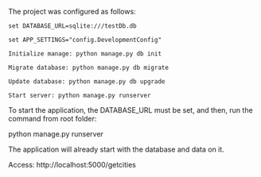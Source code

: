 The project was configured as follows:

	set DATABASE_URL=sqlite:///testDb.db

	set APP_SETTINGS="config.DevelopmentConfig"

	Initialize manage: python manage.py db init

	Migrate database: python manage.py db migrate

	Update database: python manage.py db upgrade

	Start server: python manage.py runserver


To start the application, the DATABASE_URL must be set, and then, run the command from root folder:

python manage.py runserver

The application will already start with the database and data on it.

Access: http://localhost:5000/getcities